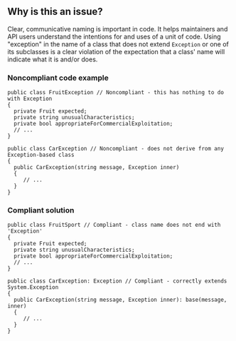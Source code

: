 ## Why is this an issue?
 
Clear, communicative naming is important in code. It helps maintainers and API users understand the intentions for and uses of a unit of code. Using "exception" in the name of a class that does not extend `Exception` or one of its subclasses is a clear violation of the expectation that a class' name will indicate what it is and/or does.
 
### Noncompliant code example

    public class FruitException // Noncompliant - this has nothing to do with Exception
    {
      private Fruit expected;
      private string unusualCharacteristics;
      private bool appropriateForCommercialExploitation;
      // ...
    }
    
    public class CarException // Noncompliant - does not derive from any Exception-based class
    {
      public CarException(string message, Exception inner)
      {
         // ...
      }
    }

### Compliant solution

    public class FruitSport // Compliant - class name does not end with 'Exception'
    {
      private Fruit expected;
      private string unusualCharacteristics;
      private bool appropriateForCommercialExploitation;
      // ...
    }
    
    public class CarException: Exception // Compliant - correctly extends System.Exception
    {
      public CarException(string message, Exception inner): base(message, inner)
      {
         // ...
      }
    }